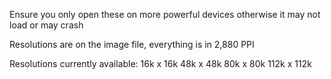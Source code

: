 Ensure you only open these on more powerful devices otherwise it may not load or may crash

Resolutions are on the image file, everything is in 2,880 PPI

Resolutions currently available:
16k x 16k
48k x 48k
80k x 80k
112k x 112k
